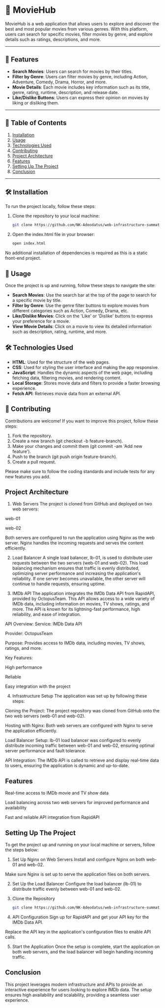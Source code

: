 # 🎥 MovieHub

MovieHub is a web application that allows users to explore and discover the best and most popular movies from various genres. With this platform, users can search for specific movies, filter movies by genre, and explore details such as ratings, descriptions, and more.

---

## 🌟 Features

- **Search Movies**: Users can search for movies by their titles.
- **Filter by Genre**: Users can filter movies by genre, including Action, Adventure, Comedy, Drama, Horror, and more.
- **Movie Details**: Each movie includes key information such as its title, genre, rating, runtime, description, and release date.
- **Like/Dislike Buttons**: Users can express their opinion on movies by liking or disliking them.

---

## 📑 Table of Contents

1. [Installation](#installation)
2. [Usage](#usage)
3. [Technologies Used](#technologies-used)
4. [Contributing](#contributing)
5. [Project Architecture](#project-architecture)
6. [Features](#features)
7. [Setting Up The Project](#setting-up-the-project)
8. [Conclusion](#conclusion)

---

## 🛠️ Installation

To run the project locally, follow these steps:

1. Clone the repository to your local machine:

   ```bash
   git clone https://github.com/NK-Adeodatus/web-infrastructure-summative
   ```

2. Open the index.html file in your browser:

   ```bash
   open index.html
   ```

No additional installation of dependencies is required as this is a static front-end project.

## 🚀 Usage

Once the project is up and running, follow these steps to navigate the site:

- **Search Movies**: Use the search bar at the top of the page to search for a specific movie by title.
- **Filter by Genre**: Use the genre filter buttons to explore movies from different categories such as Action, Comedy, Drama, etc.
- **Like/Dislike Movies**: Click on the 'Like' or 'Dislike' buttons to express your preference for a movie.
- **View Movie Details**: Click on a movie to view its detailed information such as description, rating, runtime, and more.

## 🛠️ Technologies Used

- **HTML**: Used for the structure of the web pages.
- **CSS**: Used for styling the user interface and making the app responsive.
- **JavaScript**: Handles the dynamic aspects of the web page, including fetching data, filtering movies, and rendering content.
- **Local Storage**: Stores movie data and filters to provide a faster browsing experience.
- **Fetch API**: Retrieves movie data from an external API.

## 🤝 Contributing

Contributions are welcome! If you want to improve this project, follow these steps:

1. Fork the repository.
2. Create a new branch (git checkout -b feature-branch).
3. Make your changes and commit them (git commit -am 'Add new feature').
4. Push to the branch (git push origin feature-branch).
5. Create a pull request.

Please make sure to follow the coding standards and include tests for any new features you add.

## Project Architecture

1. Web Servers
The project is cloned from GitHub and deployed on two web servers:

web-01

web-02

Both servers are configured to run the application using Nginx as the web server. Nginx handles the incoming requests and serves the content efficiently.

2. Load Balancer
A single load balancer, lb-01, is used to distribute user requests between the two servers (web-01 and web-02). This load balancing mechanism ensures that traffic is evenly distributed, optimizing server performance and increasing the application's reliability. If one server becomes unavailable, the other server will continue to handle requests, ensuring uptime.

3. IMDb API
The application integrates the IMDb Data API from RapidAPI, provided by OctopusTeam. This API allows access to a wide variety of IMDb data, including information on movies, TV shows, ratings, and more. The API is known for its lightning-fast performance, high reliability, and ease of integration.

API Overview:
Service: IMDb Data API

Provider: OctopusTeam

Purpose: Provides access to IMDb data, including movies, TV shows, ratings, and more.

Key Features:

High performance

Reliable

Easy integration with the project

4. Infrastructure Setup
The application was set up by following these steps:

Cloning the Project: The project repository was cloned from GitHub onto the two web servers (web-01 and web-02).

Hosting with Nginx: Both web servers are configured with Nginx to serve the application efficiently.

Load Balancer Setup: lb-01 load balancer was configured to evenly distribute incoming traffic between web-01 and web-02, ensuring optimal server performance and fault tolerance.

API Integration: The IMDb API is called to retrieve and display real-time data to users, ensuring the application is dynamic and up-to-date.

## Features

Real-time access to IMDb movie and TV show data

Load balancing across two web servers for improved performance and availability

Fast and reliable API integration from RapidAPI

## Setting Up The Project

To get the project up and running on your local machine or servers, follow the steps below:


1. Set Up Nginx on Web Servers
Install and configure Nginx on both web-01 and web-02.

Make sure Nginx is set up to serve the application files on both servers.

2. Set Up the Load Balancer
Configure the load balancer (lb-01) to distribute traffic evenly between web-01 and web-02.

3. Clone the Repository
   ```bash
   git clone https://github.com/NK-Adeodatus/web-infrastructure-summative
   ```

4. API Configuration
Sign up for RapidAPI and get your API key for the IMDb Data API.

Replace the API key in the application's configuration files to enable API calls.

5. Start the Application
Once the setup is complete, start the application on both web servers, and the load balancer will begin handling incoming traffic.

## Conclusion

This project leverages modern infrastructure and APIs to provide an interactive experience for users looking to explore IMDb data. The setup ensures high availability and scalability, providing a seamless user experience.




